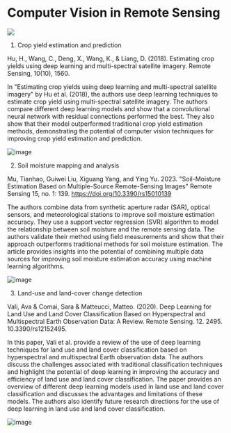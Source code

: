 # Computer Vision in Remote Sensing

![](https://media.giphy.com/media/Ju7l5y9osyymQ/giphy.gif)

1. Crop yield estimation and prediction

Hu, H., Wang, C., Deng, X., Wang, K., & Liang, D. (2018). Estimating crop yields using deep learning and multi-spectral satellite imagery. Remote Sensing, 10(10), 1560.

In "Estimating crop yields using deep learning and multi-spectral satellite imagery" by Hu et al. (2018), the authors use deep learning techniques to estimate crop yield using multi-spectral satellite imagery. The authors compare different deep learning models and show that a convolutional neural network with residual connections performed the best. They also show that their model outperformed traditional crop yield estimation methods, demonstrating the potential of computer vision techniques for improving crop yield estimation and prediction.

![image](https://user-images.githubusercontent.com/127627423/236715948-50735bfe-970c-49e6-943d-91700e50ebad.png)

2. Soil moisture mapping and analysis

Mu, Tianhao, Guiwei Liu, Xiguang Yang, and Ying Yu. 2023. "Soil-Moisture Estimation Based on Multiple-Source Remote-Sensing Images" Remote Sensing 15, no. 1: 139. https://doi.org/10.3390/rs15010139

The authors combine data from synthetic aperture radar (SAR), optical sensors, and meteorological stations to improve soil moisture estimation accuracy. They use a support vector regression (SVR) algorithm to model the relationship between soil moisture and the remote sensing data. The authors validate their method using field measurements and show that their approach outperforms traditional methods for soil moisture estimation. The article provides insights into the potential of combining multiple data sources for improving soil moisture estimation accuracy using machine learning algorithms.

![image](https://user-images.githubusercontent.com/127627423/236716871-3f1034fa-5951-4914-af4c-7d443d50d3c6.png)

3. Land-use and land-cover change detection

Vali, Ava & Comai, Sara & Matteucci, Matteo. (2020). Deep Learning for Land Use and Land Cover Classification Based on Hyperspectral and Multispectral Earth Observation Data: A Review. Remote Sensing. 12. 2495. 10.3390/rs12152495. 

In this paper, Vali et al. provide a review of the use of deep learning techniques for land use and land cover classification based on hyperspectral and multispectral Earth observation data. The authors discuss the challenges associated with traditional classification techniques and highlight the potential of deep learning in improving the accuracy and efficiency of land use and land cover classification. The paper provides an overview of different deep learning models used in land use and land cover classification and discusses the advantages and limitations of these models. The authors also identify future research directions for the use of deep learning in land use and land cover classification.

![image](https://user-images.githubusercontent.com/127627423/236717753-faac1b1f-0f4f-4561-a8ab-f566d4c919fc.png)

